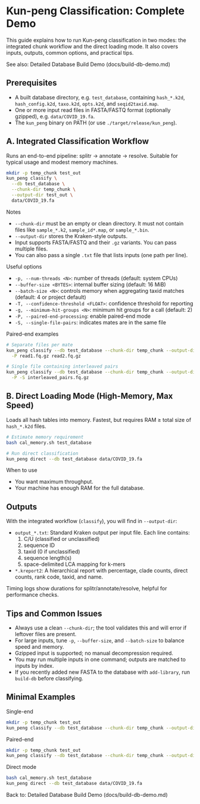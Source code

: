 # Kun-peng Classification: Complete Demo

This guide explains how to run Kun-peng classification in two modes: the integrated chunk workflow and the direct loading mode. It also covers inputs, outputs, common options, and practical tips.

See also: Detailed Database Build Demo (docs/build-db-demo.md)

## Prerequisites

- A built database directory, e.g. `test_database`, containing `hash_*.k2d`, `hash_config.k2d`, `taxo.k2d`, `opts.k2d`, and `seqid2taxid.map`.
- One or more input read files in FASTA/FASTQ format (optionally gzipped), e.g. `data/COVID_19.fa`.
- The `kun_peng` binary on PATH (or use `./target/release/kun_peng`).

## A. Integrated Classification Workflow

Runs an end-to-end pipeline: splitr → annotate → resolve. Suitable for typical usage and modest memory machines.

```bash
mkdir -p temp_chunk test_out
kun_peng classify \
  --db test_database \
  --chunk-dir temp_chunk \
  --output-dir test_out \
  data/COVID_19.fa
```

Notes
- `--chunk-dir` must be an empty or clean directory. It must not contain files like `sample_*.k2`, `sample_id*.map`, or `sample_*.bin`.
- `--output-dir` stores the Kraken-style outputs.
- Input supports FASTA/FASTQ and their `.gz` variants. You can pass multiple files.
- You can also pass a single `.txt` file that lists inputs (one path per line).

Useful options
- `-p, --num-threads <N>`: number of threads (default: system CPUs)
- `--buffer-size <BYTES>`: internal buffer sizing (default: 16 MiB)
- `--batch-size <N>`: controls memory when aggregating taxid matches (default: 4 or project default)
- `-T, --confidence-threshold <FLOAT>`: confidence threshold for reporting
- `-g, --minimum-hit-groups <N>`: minimum hit groups for a call (default: 2)
- `-P, --paired-end-processing`: enable paired-end mode
- `-S, --single-file-pairs`: indicates mates are in the same file

Paired-end examples
```bash
# Separate files per mate
kun_peng classify --db test_database --chunk-dir temp_chunk --output-dir test_out \
  -P read1.fq.gz read2.fq.gz

# Single file containing interleaved pairs
kun_peng classify --db test_database --chunk-dir temp_chunk --output-dir test_out \
  -P -S interleaved_pairs.fq.gz
```

## B. Direct Loading Mode (High-Memory, Max Speed)

Loads all hash tables into memory. Fastest, but requires RAM ≥ total size of `hash_*.k2d` files.

```bash
# Estimate memory requirement
bash cal_memory.sh test_database

# Run direct classification
kun_peng direct --db test_database data/COVID_19.fa
```

When to use
- You want maximum throughput.
- Your machine has enough RAM for the full database.

## Outputs

With the integrated workflow (`classify`), you will find in `--output-dir`:
- `output_*.txt`: Standard Kraken output per input file. Each line contains:
  1) C/U (classified or unclassified)
  2) sequence ID
  3) taxid (0 if unclassified)
  4) sequence length(s)
  5) space-delimited LCA mapping for k-mers
- `*.kreport2`: A hierarchical report with percentage, clade counts, direct counts, rank code, taxid, and name.

Timing logs show durations for splitr/annotate/resolve, helpful for performance checks.

## Tips and Common Issues

- Always use a clean `--chunk-dir`; the tool validates this and will error if leftover files are present.
- For large inputs, tune `-p`, `--buffer-size`, and `--batch-size` to balance speed and memory.
- Gzipped input is supported; no manual decompression required.
- You may run multiple inputs in one command; outputs are matched to inputs by index.
- If you recently added new FASTA to the database with `add-library`, run `build-db` before classifying.

## Minimal Examples

Single-end
```bash
mkdir -p temp_chunk test_out
kun_peng classify --db test_database --chunk-dir temp_chunk --output-dir test_out data/COVID_19.fa
```

Paired-end
```bash
mkdir -p temp_chunk test_out
kun_peng classify --db test_database --chunk-dir temp_chunk --output-dir test_out -P read1.fq.gz read2.fq.gz
```

Direct mode
```bash
bash cal_memory.sh test_database
kun_peng direct --db test_database data/COVID_19.fa
```

Back to: Detailed Database Build Demo (docs/build-db-demo.md)
